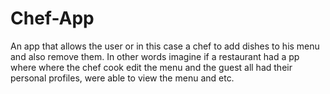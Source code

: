 # Chef-App
An app that allows the user or in this case a chef to add dishes to his menu and also remove them. In other words imagine if a restaurant had a pp where where the chef cook edit the menu and the guest all had their personal profiles, were able to view the menu and etc. 
